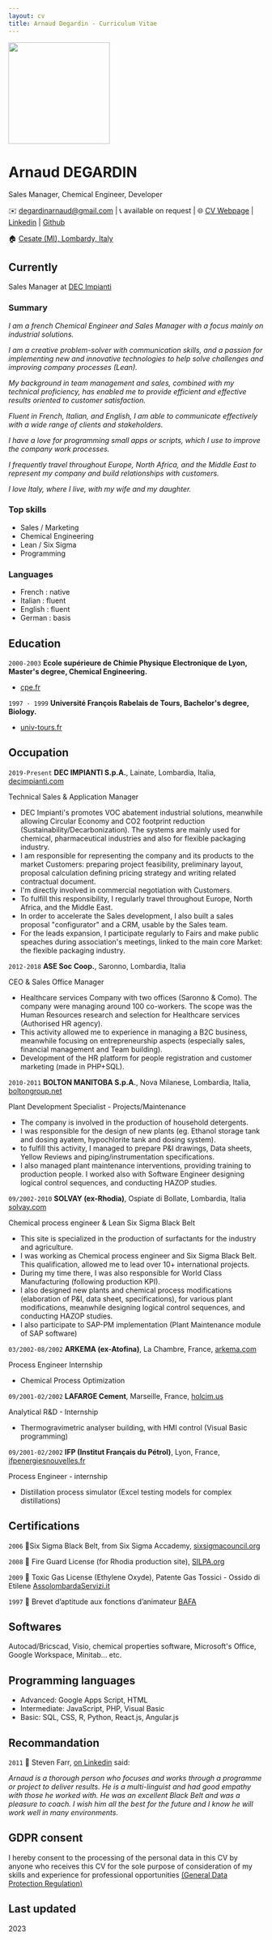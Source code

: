 ```yaml
---
layout: cv
title: Arnaud Degardin - Curriculum Vitae
---
```

<myfigure>
<img src="https://media.licdn.com/dms/image/C4E03AQFtOn-W8rJWJA/profile-displayphoto-shrink_200_200/0/1652964404901?e=1695254400&v=beta&t=Cf5zTGK2wNxJRFPmZW5WBdXK2oB_CnKp4mqPgcqxkHI"  align="center" width="200px">
</myfigure>

# Arnaud DEGARDIN
Sales Manager, Chemical Engineer, Developer

✉️ <a emailto="degardinarnaud@gmail.com">degardinarnaud@gmail.com</a>
| 📞 available on request
| 🌐 <a href="https://adegard.github.io/markdown-cv/">CV Webpage</a>
| <a href="https://www.linkedin.com/in/arnauddegardin/">Linkedin</a>
| <a href="https://github.com/adegard/">Github</a>  

🏠 <a href="https://maps.app.goo.gl/QGSkvbxSjuGPVETu6">Cesate (MI), Lombardy, Italy</a> 

## Currently

Sales Manager at <a href="https://www.decimpianti.com/">DEC Impianti</a>


### Summary

*I am a french Chemical Engineer and Sales Manager with a focus mainly on industrial solutions.*

*I am a creative problem-solver with communication skills, and a passion for implementing new and innovative technologies to help solve challenges and improving company processes (Lean).*
  
*My background in team management and sales, combined with my technical proficiency, has enabled me to provide efficient and effective results oriented to customer satisfaction.* 

*Fluent in French, Italian, and English, I am able to communicate effectively with a wide range of clients and stakeholders.* 

*I have a love for programming small apps or scripts, which I use to improve the company work processes.* 

*I frequently travel throughout Europe, North Africa, and the Middle East to represent my company and build relationships with customers.*

*I love Italy, where I live, with my wife and my daughter.*

### Top skills

- Sales / Marketing
- Chemical Engineering
- Lean / Six Sigma 
- Programming

### Languages

- French : native
- Italian : fluent
- English : fluent
- German : basis

## Education

`2000-2003`
__Ecole supérieure de Chimie Physique Electronique de Lyon, Master's degree, Chemical Engineering.__

- <a href="https://www.cpe.fr/">cpe.fr</a>

`1997 - 1999`
__Université François Rabelais de Tours, Bachelor's degree, Biology.__

- <a href="https://www.univ-tours.fr/">univ-tours.fr</a>

## Occupation

`2019-Present`
__DEC IMPIANTI S.p.A.__, Lainate, Lombardia, Italia, <a href="https://www.decimpianti.com/">decimpianti.com</a>

Technical Sales & Application Manager

- DEC Impianti's promotes VOC abatement industrial solutions, meanwhile allowing Circular Economy and CO2 footprint reduction (Sustainability/Decarbonization). The systems are mainly used for chemical, pharmaceutical industries and also for flexible packaging industry.
- I am responsible for representing the company and its products to the market Customers: preparing project feasibility, preliminary layout, proposal calculation defining pricing strategy and writing related contractual document.
- I'm directly involved in commercial negotiation with Customers. 
- To fulfill this responsibility, I regularly travel throughout Europe, North Africa, and the Middle East.
- In order to accelerate the Sales development, I also built a sales proposal "configurator" and a CRM, usable by the Sales team.
- For the leads expansion, I participate regularly to Fairs and make public speaches during association's meetings, linked to the main core Market: the flexible packaging industry.

`2012-2018`
__ASE Soc Coop.__, Saronno, Lombardia, Italia 

CEO & Sales Office Manager

- Healthcare services Company with two offices (Saronno & Como). The company were managing around 100 co-workers. The scope was the Human Resources research and selection for Healthcare services (Authorised HR agency).
- This activity allowed me to experience in managing a B2C business, meanwhile focusing on entrepreneurship aspects (especially sales, financial management and Team building).  
- Development of the HR platform for people registration and customer marketing (made in PHP+SQL).

`2010-2011`
__BOLTON MANITOBA S.p.A.__, Nova Milanese, Lombardia, Italia, <a href="https://www.boltongroup.net/">boltongroup.net</a>

Plant Development Specialist - Projects/Maintenance

- The company is involved in the production of household detergents. 
- I was responsible for the design of new plants (eg. Ethanol storage tank and dosing ayatem, hypochlorite tank and dosing system).
- to fulfill this activity, I managed to prepare P&I drawings, Data sheets, Yellow Reviews and piping/instrumentation specifications. 
- I also managed plant maintenance interventions, providing training to production people. I worked also with Software Engineer designing logical control sequences, and conducting HAZOP studies. 

`09/2002-2010`
__SOLVAY (ex-Rhodia)__, Ospiate di Bollate, Lombardia, Italia <a href="https://www.solvay.com/en/">solvay.com</a>

Chemical process engineer & Lean Six Sigma Black Belt

- This site is specialized in the production of surfactants for the industry and agriculture.
- I was working as Chemical process engineer and Six Sigma Black Belt. This qualification, allowed me to lead over 10+ international projects. 
- During my time there, I was also responsible for World Class Manufacturing (following production KPI). 
- I also designed new plants and chemical process modifications (elaboration of P&I, data sheet, specifications), for various plant modifications, meanwhile designing logical control sequences, and conducting HAZOP studies.
- I also participate to SAP-PM implementation (Plant Maintenance module of SAP software)

`03/2002-08/2002`
__ARKEMA (ex-Atofina)__, La Chambre, France, <a href="https://www.arkema.com/global/en/">arkema.com</a>

Process Engineer Internship

- Chemical Process Optimization

`09/2001-02/2002`
__LAFARGE Cement__, Marseille, France, <a href="https://www.holcim.us/">holcim.us</a>

Analytical R&D - Internship

- Thermogravimetric analyser building, with HMI control (Visual Basic programming)

`09/2001-02/2002`
__IFP (Institut Français du Pétrol)__, Lyon, France, <a href="https://www.ifpenergiesnouvelles.fr/">ifpenergiesnouvelles.fr</a>

Process Engineer - internship

- Distillation process simulator (Excel testing models for complex distillations)


## Certifications

`2006`
🏅Six Sigma Black Belt, from Six Sigma Accademy, <a href="https://www.sixsigmacouncil.org/">sixsigmacouncil.org</a>

`2008`
🏅 Fire Guard License (for Rhodia production site), <a href="https://www.silpa.org/">SILPA.org</a>

`2009`
🏅 Toxic Gas License (Ethylene Oxyde), Patente Gas Tossici - Ossido di Etilene <a href="https://www.assolombardaservizi.it/courses/gas-tossici-preparazione-agli-esami-per-il-conseguimento-della-patente-di-abilitazione/">AssolombardaServizi.it</a> 

`1997`
🏅 Brevet d’aptitude aux fonctions d’animateur <a href="https://www.jeunes.gouv.fr/le-brevet-d-aptitude-aux-fonctions-d-animateur-bafa-253">BAFA</a>

## Softwares 

Autocad/Bricscad, Visio, chemical properties software, Microsoft's Office, Google Workspace, Minitab... etc.

## Programming languages 

- Advanced: Google Apps Script, HTML
- Intermediate: JavaScript, PHP, Visual Basic
- Basic: SQL, CSS, R, Python, React.js, Angular.js

## Recommandation

`2011`
📣 Steven Farr, <a href="https://www.linkedin.com/in/arnauddegardin/">on Linkedin</a> said:

*Arnaud is a thorough person who focuses and works through a programme or project to deliver results. He is a multi-linguist and had good empathy with those he worked with. He was an excellent Black Belt and was a pleasure to coach. 
I wish him all the best for the future and I know he will work well in many environments.*


## GDPR consent

I hereby consent to the processing of the personal data in this CV by anyone who receives this CV for the sole purpose of consideration of my skills and experience for professional opportunities <a href="https://eur-lex.europa.eu/legal-content/EN/TXT/?uri=CELEX%3A02016R0679-20160504">(General Data Protection Regulation)</a>


## Last updated 

2023

<!-- ### Footer @adegard-->


